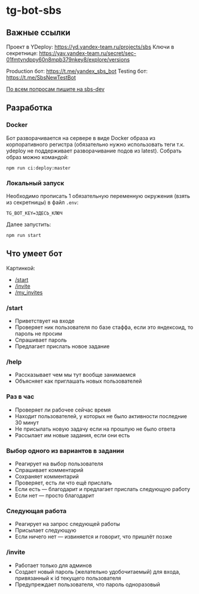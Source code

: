 # tg-bot-sbs

## Важные ссылки

Проект в YDeploy: https://yd.yandex-team.ru/projects/sbs
Ключи в секретнице: https://yav.yandex-team.ru/secret/sec-01fmtyndppy60n8mpb379nkey8/explore/versions

Production бот: https://t.me/yandex_sbs_bot
Testing бот: https://t.me/SbsNewTestBot

[По всем попросам пишите на sbs-dev](mailto:sbs-dev@yandex-team.ru)

## Разработка

### Docker

Бот разворачивается на сервере в виде Docker образа из корпоративного регистра (обязательно нужно использовать теги т.к. ydeploy не поддерживает разворачивание подов из latest). Собрать образ можно командой:
```
npm run ci:deploy:master
```

### Локальный запуск

Необходимо прописать 1 обязательную переменную окружения (взять из секретницы) в файл `.env`:
```
TG_BOT_KEY=ЗДЕСЬ_КЛЮЧ
```

Далее запустить:
```
npm run start
```

## Что умеет бот

Картинкой:
- [/start](https://jing.yandex-team.ru/files/nazarkin-roma/bot1.0a882c5.jpg)
- [/invite](https://jing.yandex-team.ru/files/nazarkin-roma/bot4.c0e63fa.jpg)
- [/my_invites](https://jing.yandex-team.ru/files/nazarkin-roma/bot5.4e1dd7a.jpg)

### /start

- Приветствует на входе
- Проверяет ник пользователя по базе стаффа, если это яндексоид, то пароль не просим
- Спрашивает пароль
- Предлагает прислать новое задание

### /help

- Рассказывает чем мы тут вообще занимаемся
- Объясняет как приглашать новых пользователей

### Раз в час

- Проверяет ли рабочее сейчас время
- Находит пользователей, у которых не было активности последние 30 минут
- Не присылать новую задачу если на прошлую не было ответа
- Рассылает им новые задания, если они есть

### Выбор одного из вариантов в задании

- Реагирует на выбор пользователя
- Спрашивает комментарий
- Сохраняет комментарий
- Проверяет, есть ли что ещё прислать
- Если есть — благодарит и предлагает прислать следующую работу
- Если нет — просто благодарит

### Следующая работа

- Реагирует на запрос следующей работы
- Присылает следующую
- Если ничего нет — извиняется и говорит, что пришлёт позже

### /invite

- Работает только для админов
- Создает новый пароль (желательно удобочитаемый) для входа, привязанный к id текущего пользователя
- Предупреждает пользователя, что пароль одноразовый
